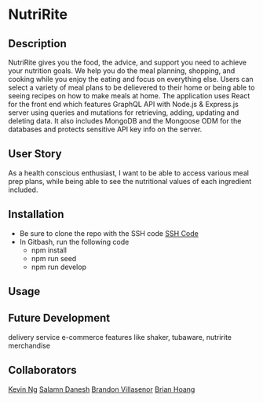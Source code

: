 # NutriRite

## Description 
NutriRite gives you the food, the advice, and support you need to achieve your nutrition goals. We help you do the meal planning, shopping, and cooking while you enjoy the eating and focus on everything else. Users can select a variety of meal plans to be delievered to their home or being able to seeing recipes on how to make meals at home. The application uses React for the front end which features GraphQL API with Node.js & Express.js server using queries and mutations for retrieving, adding, updating and deleting data. It also includes MongoDB and the Mongoose ODM for the databases and protects sensitive API key info on the server. 

## User Story
As a health conscious enthusiast, I want to be able to access various meal prep plans, while being able to see the nutritional values of each ingredient included. 

<!-- insert screen shots here  -->

## Installation
- Be sure to clone the repo with the SSH code
  [SSH Code](https://github.com/brianthoang/Project-3-Nutririte.git)
- In Gitbash, run the following code 
  - npm install
  - npm run seed
  - npm run develop

  

## Usage

## Future Development
delivery service
e-commerce features like shaker, tubaware, nutririte merchandise

## Collaborators
[Kevin Ng](https://github.com/KevinNg2)
[Salamn Danesh](https://github.com/SalmanDanesh93)
[Brandon Villasenor](https://github.com/Nodnarbrones)
[Brian Hoang](https://github.com/brianthoang)